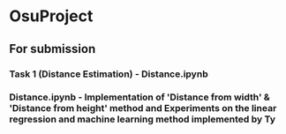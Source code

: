 # OsuProject #
## For submission ##
### Task 1 (Distance Estimation) - Distance.ipynb ###

### Distance.ipynb - Implementation of 'Distance from width' & 'Distance from height' method and Experiments on the linear regression and machine learning method implemented by Ty
